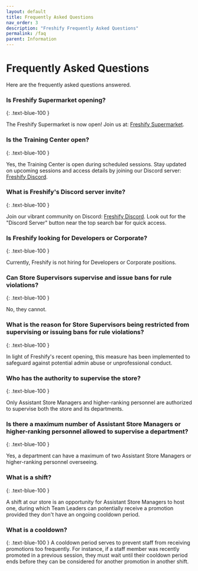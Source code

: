 ```yaml
---
layout: default
title: Frequently Asked Questions
nav_order: 3
description: "Freshify Frequently Asked Questions"
permalink: /faq
parent: Information
---
```


# Frequently Asked Questions

Here are the frequently asked questions answered.

### Is Freshify Supermarket opening?
{: .text-blue-100 }

The Freshify Supermarket is now open! Join us at: [Freshify Supermarket](https://www.roblox.com/games/16105101085/SHOP-Freshify-Supermarket).

### Is the Training Center open?
{: .text-blue-100 }

Yes, the Training Center is open during scheduled sessions. Stay updated on upcoming sessions and access details by joining our Discord server: [Freshify Discord](https://discord.gg/freshify).

### What is Freshify's Discord server invite?
{: .text-blue-100 }

Join our vibrant community on Discord: [Freshify Discord](https://discord.gg/freshify). Look out for the "Discord Server" button near the top search bar for quick access.

### Is Freshify looking for Developers or Corporate?
{: .text-blue-100 }

Currently, Freshify is not hiring for Developers or Corporate positions.

### Can Store Supervisors supervise and issue bans for rule violations?
{: .text-blue-100 }

No, they cannot.

### What is the reason for Store Supervisors being restricted from supervising or issuing bans for rule violations?
{: .text-blue-100 }

In light of Freshify's recent opening, this measure has been implemented to safeguard against potential admin abuse or unprofessional conduct.

### Who has the authority to supervise the store?
{: .text-blue-100 }

Only Assistant Store Managers and higher-ranking personnel are authorized to supervise both the store and its departments.

### Is there a maximum number of Assistant Store Managers or higher-ranking personnel allowed to supervise a department?
{: .text-blue-100 }

Yes, a department can have a maximum of two Assistant Store Managers or higher-ranking personnel overseeing.

### What is a shift?
{: .text-blue-100 }

A shift at our store is an opportunity for Assistant Store Managers to host one, during which Team Leaders can potentially receive a promotion provided they don't have an ongoing cooldown period.

### What is a cooldown?
{: .text-blue-100 }
A cooldown period serves to prevent staff from receiving promotions too frequently. For instance, if a staff member was recently promoted in a previous session, they must wait until their cooldown period ends before they can be considered for another promotion in another shift.



